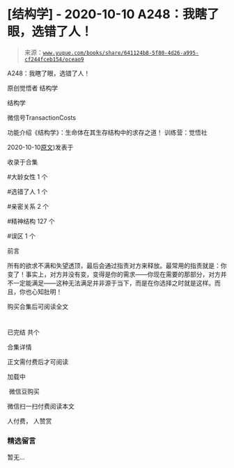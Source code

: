 # [结构学] - 2020-10-10 A248：我瞎了眼，选错了人！

> 来源：[`www.yuque.com/books/share/641124b8-5f80-4d26-a995-cf244fceb154/oceao9`](https://www.yuque.com/books/share/641124b8-5f80-4d26-a995-cf244fceb154/oceao9)



A248：我瞎了眼，选错了人！ 

原创觉悟者 结构学 

结构学 

微信号TransactionCosts 

功能介绍《结构学》：生命体在其生存结构中的求存之道！ 训练营：觉悟社 

2020-10-10[原文](https://mp.weixin.qq.com/s?__biz=MzIzMDYwOTM0Mg==&mid=2247484600&idx=1&sn=b3d7510081d427830b8f45fa33c7cbab&chksm=e8b19c69dfc6157fee4dd589d94bc2c5171620a12f64cf7d264afe0b7f7daead4882853d54f1#rd))发表于 

收录于合集 

#大龄女性 1 个 

#选错了人 1 个 

#亲密关系 2 个 

#精神结构 127 个 

#误区 1 个 

前言 

所有的欲求不满和失望透顶，最后会通过指责对方来释放。最常用的指责就是：你变了！事实上，对方并没有变，变得是你的需求——你现在需要的那部分，对方并不一定能满足——这种无法满足并非源于当下，而是在你选择之时就是这样。而且，你也心知肚明！ 

购买合集后可阅读全文 

# 

已完结 共个 

合集详情 

正文需付费后才可阅读 

加载中 

 微信豆购买 

微信扫一扫付费阅读本文 

人付费， 人赞赏 

### 精选留言 

暂无...
